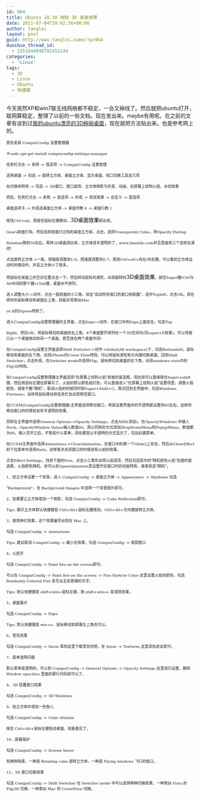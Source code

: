 ```yaml
---
id: 964
title: Ubuntu 10.10 绚丽 3D 桌面效果
date: 2011-07-04T20:02:56+00:00
author: tanglei
layout: post
guid: http://www.tanglei.name/?p=964
duoshuo_thread_id:
  - 1351844048792453144
categories:
  - 'Linux'
tags:
  - 3D
  - Linux
  - Ubuntu
  - 快捷键
---
```

今天突然XP和win7联无线网络都不稳定，一会又掉线了。然后就把ubuntu打开，联网算稳定，整理了以前的一些文档。现在发出来。maybe有用呢。在之前的文章有谈到过[我的ubuntu漂亮的3D绚丽桌面](/blog/my-ubuntu10-10.html)，现在就把方法贴出来。也是参考网上的。

<!-- 		@page { margin: 2cm } 		P { margin-bottom: 0.21cm } -->

<p lang="zh-CN">
  <span style="font-size: x-small;">首先安装 </span><span style="font-family: 'DejaVu Serif', serif;"><span style="font-size: x-small;">CompizConfig </span></span><span style="font-size: x-small;">设置管理器</span>
</p>

<p lang="zh-CN">
  <span style="font-size: x-small;">＃</span><span style="font-family: 'DejaVu Serif', serif;"><span style="font-size: x-small;">sudo apt-get install compizconfig-settings-manager</span></span>
</p>

<p lang="zh-CN">
  <span style="font-size: x-small;">任务栏点击 </span><span style="font-family: 'DejaVu Serif', serif;"><span style="font-size: x-small;">-> </span></span><span style="font-size: x-small;">系统 </span><span style="font-family: 'DejaVu Serif', serif;"><span style="font-size: x-small;">-> </span></span><span style="font-size: x-small;">首选项 </span><span style="font-family: 'DejaVu Serif', serif;"><span style="font-size: x-small;">-> CompizConfig </span></span><span style="font-size: x-small;">设置管理</span>
</p>

<p lang="zh-CN">
  <span style="font-size: x-small;">选择桌面 </span><span style="font-family: 'DejaVu Serif', serif;"><span style="font-size: x-small;">-> </span></span><span style="font-size: x-small;">勾选 </span><span style="font-family: 'DejaVu Serif', serif;"><span style="font-size: x-small;">-> </span></span><span style="font-size: x-small;">旋转立方体、桌面立方体、显示桌面、视口切换工具这几项</span>
</p>

<p lang="zh-CN">
  <span style="font-size: x-small;">在切换到特效 </span><span style="font-family: 'DejaVu Serif', serif;"><span style="font-size: x-small;">-> </span></span><span style="font-size: x-small;">勾选 </span><span style="font-family: 'DejaVu Serif', serif;"><span style="font-size: x-small;">-> 3D</span></span><span style="font-size: x-small;">窗口、窗口装饰、立方体倒影与形变、动画、在屏幕上绘制火焰、水纹效果</span>
</p>

<p lang="zh-CN">
  <span style="font-size: x-small;">然后，任务栏点击 </span><span style="font-family: 'DejaVu Serif', serif;"><span style="font-size: x-small;">-> </span></span><span style="font-size: x-small;">系统 </span><span style="font-family: 'DejaVu Serif', serif;"><span style="font-size: x-small;">-> </span></span><span style="font-size: x-small;">首选项 </span><span style="font-family: 'DejaVu Serif', serif;"><span style="font-size: x-small;">-> </span></span><span style="font-size: x-small;">外观 </span><span style="font-family: 'DejaVu Serif', serif;"><span style="font-size: x-small;">-> </span></span><span style="font-size: x-small;">视觉效果 </span><span style="font-family: 'DejaVu Serif', serif;"><span style="font-size: x-small;">-> </span></span><span style="font-size: x-small;">自定义 </span><span style="font-family: 'DejaVu Serif', serif;"><span style="font-size: x-small;">-> </span></span><span style="font-size: x-small;">首选项</span>
</p>

<p lang="zh-CN">
  <span style="font-size: x-small;">桌面选项卡 </span><span style="font-family: 'DejaVu Serif', serif;"><span style="font-size: x-small;">-> </span></span><span style="font-size: x-small;">外观选桌面立方体 </span><span style="font-family: 'DejaVu Serif', serif;"><span style="font-size: x-small;">-> </span></span><span style="font-size: x-small;">桌面列数 </span><span style="font-family: 'DejaVu Serif', serif;"><span style="font-size: x-small;">4 -> </span></span><span style="font-size: x-small;">桌面行数 </span><span style="font-family: 'DejaVu Serif', serif;"><span style="font-size: x-small;">1</span></span>
</p>

<a name="baidusnap4"></a> <span style="font-size: x-small;">按住</span><span style="font-family: 'DejaVu Serif', serif;"><span style="font-size: x-small;">Ctrl+alt</span></span><span style="font-size: x-small;">，再按住鼠标左键移动，</span><span style="font-family: 'DejaVu Serif', serif;"><span style="color: #000000;">3D</span></span><span style="color: #000000;">桌面效果</span><span style="font-size: x-small;">即出现。</span>

<p lang="zh-CN">
  <span style="font-family: 'DejaVu Serif', serif;"><span style="font-size: x-small;">Gears</span></span><span style="font-size: x-small;">前面打钩，然后找到前面打过钩的桌面立方体，点击，选择</span><span style="font-family: 'DejaVu Serif', serif;"><span style="font-size: x-small;">Transparent Cube</span></span><span style="font-size: x-small;">，将</span><span style="font-family: 'DejaVu Serif', serif;"><span style="font-size: x-small;">Opacity During</span></span>
</p>

<p lang="zh-CN">
  <span style="font-family: 'DejaVu Serif', serif;"><span style="font-size: x-small;">Rotation</span></span><span style="font-size: x-small;">降到</span><span style="font-family: 'DejaVu Serif', serif;"><span style="font-size: x-small;">50</span></span><span style="font-size: x-small;">左右，再将</span><span style="font-family: 'DejaVu Serif', serif;"><span style="font-size: x-small;">3D</span></span><span style="font-size: x-small;">桌面调出来，立方体成半透明的了，</span><span style="font-family: 'DejaVu Serif', serif;"><span style="font-size: x-small;">www.linuxidc.com</span></span><span style="font-size: x-small;">并且里面有三个齿轮在滚动</span><span style="font-family: 'DejaVu Serif', serif;"><span style="font-size: x-small;">!</span></span>
</p>

<p lang="zh-CN">
  <span style="font-size: x-small;">点击旋转立方体</span><span style="font-family: 'DejaVu Serif', serif;"><span style="font-size: x-small;">-></span></span><span style="font-size: x-small;">一般，把缩放调整到</span><span style="font-family: 'DejaVu Serif', serif;"><span style="font-size: x-small;">1.0</span></span><span style="font-size: x-small;">，把速度调整到</span><span style="font-family: 'DejaVu Serif', serif;"><span style="font-size: x-small;">0.7</span></span><span style="font-size: x-small;">，再按</span><span style="font-family: 'DejaVu Serif', serif;"><span style="font-size: x-small;">Ctrl+alt+</span></span><span style="font-size: x-small;">向左</span><span style="font-family: 'DejaVu Serif', serif;"><span style="font-size: x-small;">/</span></span><span style="font-size: x-small;">向右键，可以看到立方体运动时的慢动作，并且立方体小了很多。</span>
</p>

<span style="font-size: x-small;">将鼠标在桌面上的空白位置点击一下，然后转动鼠标的滚轮，出现旋转的</span><span style="font-family: 'DejaVu Serif', serif;"><span style="color: #000000;">3D</span></span><span style="color: #000000;">桌面效果</span><span style="font-size: x-small;">。按住</span><span style="font-family: 'DejaVu Serif', serif;"><span style="font-size: x-small;">Super</span></span><span style="font-size: x-small;">键</span><span style="font-family: 'DejaVu Serif', serif;"><span style="font-size: x-small;">(Ctrl</span></span><span style="font-size: x-small;">与</span><span style="font-family: 'DejaVu Serif', serif;"><span style="font-size: x-small;">Alt</span></span><span style="font-size: x-small;">中间的那个键</span><span style="font-family: 'DejaVu Serif', serif;"><span style="font-size: x-small;">)+Tab</span></span><span style="font-size: x-small;">键，桌面水平排列。</span>

<p lang="zh-CN">
  <span style="font-size: x-small;">进入调整大小</span><span style="font-family: 'DejaVu Serif', serif;"><span style="font-size: x-small;">-></span></span><span style="font-size: x-small;">动作，点击一般前面的小三角，双击“启动所有窗口的窗口拾取器”，选中</span><span style="font-family: 'DejaVu Serif', serif;"><span style="font-size: x-small;">Topleft</span></span><span style="font-size: x-small;">，点击</span><span style="font-family: 'DejaVu Serif', serif;"><span style="font-size: x-small;">OK</span></span><span style="font-size: x-small;">。现在将你的鼠标移动到桌面左上角，就能实现类似</span><span style="font-family: 'DejaVu Serif', serif;"><span style="font-size: x-small;">Mac</span></span>
</p>

<p lang="zh-CN">
  <span style="font-family: 'DejaVu Serif', serif;"><span style="font-size: x-small;">os X</span></span><span style="font-size: x-small;">的</span><span style="font-family: 'DejaVu Serif', serif;"><span style="font-size: x-small;">Expose</span></span><span style="font-size: x-small;">特效了。</span>
</p>

<p lang="zh-CN">
  <span style="font-size: x-small;">进入</span><span style="font-family: 'DejaVu Serif', serif;"><span style="font-size: x-small;">CompizConfig</span></span><span style="font-size: x-small;">设置管理器的主界面，点击</span><span style="font-family: 'DejaVu Serif', serif;"><span style="font-size: x-small;">Expo-></span></span><span style="font-size: x-small;">动作，在窗口中的</span><span style="font-family: 'DejaVu Serif', serif;"><span style="font-size: x-small;">Expo</span></span><span style="font-size: x-small;">上面双击，勾选</span><span style="font-family: 'DejaVu Serif', serif;"><span style="font-size: x-small;">Top</span></span>
</p>

<p lang="zh-CN">
  <span style="font-family: 'DejaVu Serif', serif;"><span style="font-size: x-small;">Right</span></span><span style="font-size: x-small;">，然后</span><span style="font-family: 'DejaVu Serif', serif;"><span style="font-size: x-small;">OK</span></span><span style="font-size: x-small;">。将鼠标移动到桌面的右上角，</span><span style="font-family: 'DejaVu Serif', serif;"><span style="font-size: x-small;">4</span></span><span style="font-size: x-small;">个桌面整齐排列在一个</span><span style="font-family: 'DejaVu Serif', serif;"><span style="font-size: x-small;">3D</span></span><span style="font-size: x-small;">空间内</span><span style="font-family: 'DejaVu Serif', serif;"><span style="font-size: x-small;">(</span></span><span style="font-size: x-small;">同</span><span style="font-family: 'DejaVu Serif', serif;"><span style="font-size: x-small;">super+E</span></span><span style="font-size: x-small;">效果</span><span style="font-family: 'DejaVu Serif', serif;"><span style="font-size: x-small;">)</span></span><span style="font-size: x-small;">，可以将窗口从一个桌面拖动到另一个桌面，甚至放在两个桌面中间</span><span style="font-family: 'DejaVu Serif', serif;"><span style="font-size: x-small;">!</span></span>
</p>

<p lang="zh-CN">
  <span style="font-size: x-small;">在</span><span style="font-family: 'DejaVu Serif', serif;"><span style="font-size: x-small;">CompizConfig</span></span><span style="font-size: x-small;">设置主界面选择</span><span style="font-family: 'DejaVu Serif', serif;"><span style="font-size: x-small;">Shift Switcher-></span></span><span style="font-size: x-small;">动作</span><span style="font-family: 'DejaVu Serif', serif;"><span style="font-size: x-small;">->Initial(All workspace)</span></span><span style="font-size: x-small;">下，勾选</span><span style="font-family: 'DejaVu Serif', serif;"><span style="font-size: x-small;">Bottomleft</span></span><span style="font-size: x-small;">。鼠标移动到桌面的左下角，出现</span><span style="font-family: 'DejaVu Serif', serif;"><span style="font-size: x-small;">iPhone</span></span><span style="font-size: x-small;">的</span><span style="font-family: 'DejaVu Serif', serif;"><span style="font-size: x-small;">Cover Flow</span></span><span style="font-size: x-small;">特效。可以用鼠标滚轮和方向键切换桌面。回到</span><span style="font-family: 'DejaVu Serif', serif;"><span style="font-size: x-small;">Shift Switcher</span></span><span style="font-size: x-small;">，点击外观，在</span><span style="font-family: 'DejaVu Serif', serif;"><span style="font-size: x-small;">Switcher mode</span></span><span style="font-size: x-small;">中选择</span><span style="font-family: 'DejaVu Serif', serif;"><span style="font-size: x-small;">Flip</span></span><span style="font-size: x-small;">。鼠标移动到桌面的左下角，出现</span><span style="font-family: 'DejaVu Serif', serif;"><span style="font-size: x-small;">windows vista</span></span><span style="font-size: x-small;">中的</span><span style="font-family: 'DejaVu Serif', serif;"><span style="font-size: x-small;">Flip3D</span></span><span style="font-size: x-small;">特效。</span>
</p>

<p lang="zh-CN">
  <span style="font-size: x-small;">在</span><span style="font-family: 'DejaVu Serif', serif;"><span style="font-size: x-small;">CompizConfig</span></span><span style="font-size: x-small;">设置管理器主界面选择“在屏幕上绘制火焰”前面的复选框，现在就可以直接按住</span><span style="font-family: 'DejaVu Serif', serif;"><span style="font-size: x-small;">Super+shift</span></span><span style="font-size: x-small;">键，然后用鼠标左键在屏幕写了。火焰的默认颜色是红色，可以直接进入“在屏幕上绘制火焰”设置项里，调整火焰颜色，或者干脆“随机”，取消火焰的时候同时按</span><span style="font-family: 'DejaVu Serif', serif;"><span style="font-size: x-small;">Super+Shift+C</span></span><span style="font-size: x-small;">。再次回到主界面中，勾选</span><span style="font-family: 'DejaVu Serif', serif;"><span style="font-size: x-small;">Windows Previews</span></span><span style="font-size: x-small;">，这样将鼠标移动到任务栏会出现预览窗口。</span>
</p>

<p lang="zh-CN">
  <span style="font-size: x-small;">在</span><span style="font-family: 'DejaVu Serif', serif;"><span style="font-size: x-small;">CCSM(CompizConfig</span></span><span style="font-size: x-small;">设置管理器</span><span style="font-family: 'DejaVu Serif', serif;"><span style="font-size: x-small;">)</span></span><span style="font-size: x-small;">主界面选择移动窗口，将其设置界面中的不透明度设置到</span><span style="font-family: 'DejaVu Serif', serif;"><span style="font-size: x-small;">60</span></span><span style="font-size: x-small;">左右，这样你移动窗口的时候就会有半透明的效果。</span>
</p>

<p lang="zh-CN">
  <span style="font-size: x-small;">同样在主界面中选择</span><span style="font-family: 'DejaVu Serif', serif;"><span style="font-size: x-small;">General Options->Opacity Settings</span></span><span style="font-size: x-small;">，点击</span><span style="font-family: 'DejaVu Serif', serif;"><span style="font-size: x-small;">ADD(</span></span><span style="font-size: x-small;">添加</span><span style="font-family: 'DejaVu Serif', serif;"><span style="font-size: x-small;">)</span></span><span style="font-size: x-small;">。在</span><span style="font-family: 'DejaVu Serif', serif;"><span style="font-size: x-small;">OpacityWindows </span></span><span style="font-size: x-small;">中输入</span><span style="font-family: 'DejaVu Serif', serif;"><span style="font-size: x-small;">Dock</span></span><span style="font-size: x-small;">，</span><span style="font-family: 'DejaVu Serif', serif;"><span style="font-size: x-small;">OpacityWIndow Values</span></span><span style="font-size: x-small;">输入数值</span><span style="font-family: 'DejaVu Serif', serif;"><span style="font-size: x-small;">80</span></span><span style="font-size: x-small;">。再以同样的方式添加</span><span style="font-family: 'DejaVu Serif', serif;"><span style="font-size: x-small;">DropDownMenu</span></span><span style="font-size: x-small;">和</span><span style="font-family: 'DejaVu Serif', serif;"><span style="font-size: x-small;">PopupMenu</span></span><span style="font-size: x-small;">，数值都为</span><span style="font-family: 'DejaVu Serif', serif;"><span style="font-size: x-small;">80</span></span><span style="font-size: x-small;">。输入完毕之后，不管是什么菜单，现在都是以半透明的方式显示了，包括右键菜单。</span>
</p>

<p lang="zh-CN">
  <span style="font-size: x-small;">在</span><span style="font-family: 'DejaVu Serif', serif;"><span style="font-size: x-small;">CCSM</span></span><span style="font-size: x-small;">主界面中选择</span><span style="font-family: 'DejaVu Serif', serif;"><span style="font-size: x-small;">Animations->CloseAnimation</span></span><span style="font-size: x-small;">，在窗口中的第一个</span><span style="font-family: 'DejaVu Serif', serif;"><span style="font-size: x-small;">Glide2</span></span><span style="font-size: x-small;">上双击，然后从</span><span style="font-family: 'DejaVu Serif', serif;"><span style="font-size: x-small;">CloseEffect</span></span><span style="font-size: x-small;">的下拉菜单中选择</span><span style="font-family: 'DejaVu Serif', serif;"><span style="font-size: x-small;">Burn</span></span><span style="font-size: x-small;">，这样每次关闭窗口的时候会有火焰的效果。</span>
</p>

<p lang="zh-CN">
  <span style="font-size: x-small;">点击</span><span style="font-family: 'DejaVu Serif', serif;"><span style="font-size: x-small;">Effect Settings</span></span><span style="font-size: x-small;">，找到下面的</span><span style="font-family: 'DejaVu Serif', serif;"><span style="font-size: x-small;">Fire</span></span><span style="font-size: x-small;">，点击小三角形出现火焰选项，然后勾选其中的“随机颜色火焰”后面的复选框，火焰颜色随机。也可以去</span><span style="font-family: 'DejaVu Serif', serif;"><span style="font-size: x-small;">OpenAnimation</span></span><span style="font-size: x-small;">里设置开启窗口时的动画特效，或者就选“随机”。</span>
</p>

<p lang="zh-CN">
  <span style="font-family: 'DejaVu Serif', serif;"><span style="font-size: x-small;">1</span></span><span style="font-size: x-small;">、给立方体设置一个背景，进入 </span><span style="font-family: 'DejaVu Serif', serif;"><span style="font-size: x-small;">CompizConfig -> </span></span><span style="font-size: x-small;">桌面立方体 </span><span style="font-family: 'DejaVu Serif', serif;"><span style="font-size: x-small;">-> Appearance -> Skydome </span></span><span style="font-size: x-small;">勾选</span>
</p>

<p lang="zh-CN">
  <span style="font-size: x-small;"> “</span><span style="font-family: 'DejaVu Serif', serif;"><span style="font-size: x-small;">Background”</span></span><span style="font-size: x-small;">，在 </span><span style="font-family: 'DejaVu Serif', serif;"><span style="font-size: x-small;">Background Images </span></span><span style="font-size: x-small;">中选择一个背景图片即可。</span>
</p>

<p lang="zh-CN">
  <span style="font-family: 'DejaVu Serif', serif;"><span style="font-size: x-small;">2</span></span><span style="font-size: x-small;">、如果要让立方体增加一个倒影，勾选 </span><span style="font-family: 'DejaVu Serif', serif;"><span style="font-size: x-small;">CompizConfig -> Cube Reflection</span></span><span style="font-size: x-small;">即可。</span>
</p>

<p lang="zh-CN">
  <span style="font-family: 'DejaVu Serif', serif;"><span style="font-size: x-small;">Tips: </span></span><span style="font-size: x-small;">展示立方体默认快捷键是 </span><span style="font-family: 'DejaVu Serif', serif;"><span style="font-size: x-small;">Ctrl+Alt+</span></span><span style="font-size: x-small;">鼠标左键拖动，</span><span style="font-family: 'DejaVu Serif', serif;"><span style="font-size: x-small;">Ctrl+Alt+</span></span><span style="font-size: x-small;">方向键旋转立方体。</span>
</p>

<p lang="zh-CN">
  <span style="font-family: 'DejaVu Serif', serif;"><span style="font-size: x-small;">3</span></span><span style="font-size: x-small;">、使用神灯效果，这个效果最早出现在 </span><span style="font-family: 'DejaVu Serif', serif;"><span style="font-size: x-small;">Mac </span></span><span style="font-size: x-small;">上。</span>
</p>

<p lang="zh-CN">
  <span style="font-size: x-small;">勾选 </span><span style="font-family: 'DejaVu Serif', serif;"><span style="font-size: x-small;">CompizConfig -> Animations</span></span>
</p>

<p lang="zh-CN">
  <span style="font-family: 'DejaVu Serif', serif;"><span style="font-size: x-small;">Tips: </span></span><span style="font-size: x-small;">建议取消 </span><span style="font-family: 'DejaVu Serif', serif;"><span style="font-size: x-small;">CompizConfig -> </span></span><span style="font-size: x-small;">最小化效果，勾选 </span><span style="font-family: 'DejaVu Serif', serif;"><span style="font-size: x-small;">CompizConfig -> </span></span><span style="font-size: x-small;">渐弱窗口</span>
</p>

<p lang="zh-CN">
  <span style="font-family: 'DejaVu Serif', serif;"><span style="font-size: x-small;">4</span></span><span style="font-size: x-small;">、火焰字</span>
</p>

<p lang="zh-CN">
  <span style="font-size: x-small;">勾选 </span><span style="font-family: 'DejaVu Serif', serif;"><span style="font-size: x-small;">CompizConfig -> Paint fire on the screen</span></span><span style="font-size: x-small;">即可。</span>
</p>

<p lang="zh-CN">
  <span style="font-size: x-small;">可以在 </span><span style="font-family: 'DejaVu Serif', serif;"><span style="font-size: x-small;">CompizConfig -> Paint fire on the screen -> Fire Particle Color </span></span><span style="font-size: x-small;">这里设置火焰的颜色，勾选 </span><span style="font-family: 'DejaVu Serif', serif;"><span style="font-size: x-small;">Randomly Colored Fire </span></span><span style="font-size: x-small;">会写出五彩斑斓的文字。</span>
</p>

<p lang="zh-CN">
  <span style="font-family: 'DejaVu Serif', serif;"><span style="font-size: x-small;">Tips: </span></span><span style="font-size: x-small;">默认快捷键是 </span><span style="font-family: 'DejaVu Serif', serif;"><span style="font-size: x-small;">shift+win+</span></span><span style="font-size: x-small;">鼠标左键，按 </span><span style="font-family: 'DejaVu Serif', serif;"><span style="font-size: x-small;">shift+win+c </span></span><span style="font-size: x-small;">是清除效果。</span>
</p>

<p lang="zh-CN">
  <span style="font-family: 'DejaVu Serif', serif;"><span style="font-size: x-small;">5</span></span><span style="font-size: x-small;">、桌面展示</span>
</p>

<p lang="zh-CN">
  <span style="font-size: x-small;">勾选 </span><span style="font-family: 'DejaVu Serif', serif;"><span style="font-size: x-small;">CompizConfig -> Expo</span></span>
</p>

<p lang="zh-CN">
  <span style="font-family: 'DejaVu Serif', serif;"><span style="font-size: x-small;">Tips: </span></span><span style="font-size: x-small;">默认快捷键是 </span><span style="font-family: 'DejaVu Serif', serif;"><span style="font-size: x-small;">win+e</span></span><span style="font-size: x-small;">，鼠标移动到屏幕左上角也可以。</span>
</p>

<p lang="zh-CN">
  <span style="font-family: 'DejaVu Serif', serif;"><span style="font-size: x-small;">6</span></span><span style="font-size: x-small;">、雪花效果</span>
</p>

<p lang="zh-CN">
  <span style="font-size: x-small;">勾选 </span><span style="font-family: 'DejaVu Serif', serif;"><span style="font-size: x-small;">CompizConfig -> Snow </span></span><span style="font-size: x-small;">再到这里下载雪花材质，在 </span><span style="font-family: 'DejaVu Serif', serif;"><span style="font-size: x-small;">Snow -> Textures </span></span><span style="font-size: x-small;">这里添加进去即可。</span>
</p>

<p lang="zh-CN">
  <span style="font-family: 'DejaVu Serif', serif;"><span style="font-size: x-small;">7</span></span><span style="font-size: x-small;">、菜单透明问题</span>
</p>

<p lang="zh-CN">
  <span style="font-size: x-small;">默认菜单是透明的，可以到 </span><span style="font-family: 'DejaVu Serif', serif;"><span style="font-size: x-small;">CompizConfig -> General Options -> Opacity Settings </span></span><span style="font-size: x-small;">这里进行设置。删除 </span><span style="font-family: 'DejaVu Serif', serif;"><span style="font-size: x-small;">Window opacities </span></span><span style="font-size: x-small;">里面的那行代码就可以了。</span>
</p>

<p lang="zh-CN">
  <span style="font-family: 'DejaVu Serif', serif;"><span style="font-size: x-small;">8</span></span><span style="font-size: x-small;">、</span><span style="font-family: 'DejaVu Serif', serif;"><span style="font-size: x-small;">3D </span></span><span style="font-size: x-small;">层叠窗口效果</span>
</p>

<p lang="zh-CN">
  <span style="font-size: x-small;">勾选 </span><span style="font-family: 'DejaVu Serif', serif;"><span style="font-size: x-small;">CompizConfig -> 3D Windows</span></span>
</p>

<p lang="zh-CN">
  <span style="font-family: 'DejaVu Serif', serif;"><span style="font-size: x-small;">9</span></span><span style="font-size: x-small;">、给立方体中增加一些鱼儿</span>
</p>

<p lang="zh-CN">
  <span style="font-size: x-small;">勾选 </span><span style="font-family: 'DejaVu Serif', serif;"><span style="font-size: x-small;">CompizConfig -> Cube Atlantis</span></span>
</p>

<p lang="zh-CN">
  <span style="font-size: x-small;">按住 </span><span style="font-family: 'DejaVu Serif', serif;"><span style="font-size: x-small;">Ctrl+Alt+</span></span><span style="font-size: x-small;">鼠标左键拖动桌面，就能看见了。</span>
</p>

<p lang="zh-CN">
  <span style="font-family: 'DejaVu Serif', serif;"><span style="font-size: x-small;">10</span></span><span style="font-size: x-small;">、屏幕保护</span>
</p>

<p lang="zh-CN">
  <span style="font-size: x-small;">勾选 </span><span style="font-family: 'DejaVu Serif', serif;"><span style="font-size: x-small;">CompizConfig -> Screen Saver</span></span>
</p>

<p lang="zh-CN">
  <span style="font-size: x-small;">有两种效果，一种是 </span><span style="font-family: 'DejaVu Serif', serif;"><span style="font-size: x-small;">Rotating cube </span></span><span style="font-size: x-small;">旋转立方体，一种是 </span><span style="font-family: 'DejaVu Serif', serif;"><span style="font-size: x-small;">Flying windows </span></span><span style="font-size: x-small;">飞行的窗口。</span>
</p>

<p lang="zh-CN">
  <span style="font-family: 'DejaVu Serif', serif;"><span style="font-size: x-small;">11</span></span><span style="font-size: x-small;">、</span><span style="font-family: 'DejaVu Serif', serif;"><span style="font-size: x-small;">3D </span></span><span style="font-size: x-small;">窗口切换效果</span>
</p>

<p lang="zh-CN">
  <span style="font-size: x-small;">勾选 </span><span style="font-family: 'DejaVu Serif', serif;"><span style="font-size: x-small;">CompizConfig -> Shift Switcher </span></span><span style="font-size: x-small;">在 </span><span style="font-family: 'DejaVu Serif', serif;"><span style="font-size: x-small;">Switcher mode </span></span><span style="font-size: x-small;">中可以选择两种切换效果，一种类似 </span><span style="font-family: 'DejaVu Serif', serif;"><span style="font-size: x-small;">Vista </span></span><span style="font-size: x-small;">的 </span><span style="font-family: 'DejaVu Serif', serif;"><span style="font-size: x-small;">Flip3D </span></span><span style="font-size: x-small;">切换，一种类似 </span><span style="font-family: 'DejaVu Serif', serif;"><span style="font-size: x-small;">Mac </span></span><span style="font-size: x-small;">的 </span><span style="font-family: 'DejaVu Serif', serif;"><span style="font-size: x-small;">CoverFlow </span></span><span style="font-size: x-small;">切换。</span>
</p>

